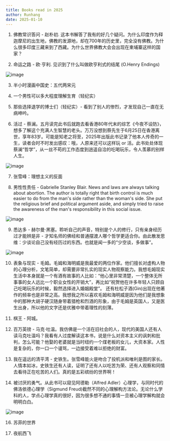 ```yaml
---
title: Books read in 2025
author: Runhang
date: 2025-01-10
---
```


1. 佛教常识答问 - 赵朴初. 这本书解答了我有的好几个疑问。为什么印度作为释迦摩尼的出生地，佛教的发源地，却在700年的历史里，完全没有佛教。为什么很多印度三藏来到了西藏。为什么世界佛教大会会出现在柬埔寨这样的国家？

2. 命运之路 - 欧·亨利. 见识到了什么叫做欧亨利式的结尾 (O.Henry Endings)

![image](https://github.com/user-attachments/assets/b729ee6f-e804-4f69-8212-e7fad66d302a)

3. 半小时漫画中国史：五代两宋元

4. 一个男性可以多大程度理解生育（轻纪实）

5. 那些选择退学的博士们（轻纪实）- 看到了别人的惨烈，才发现自己一直在无病呻吟。

6. 活过 - 蔡澜。五月读完此书后就跑去看香港80年代末的综艺《今夜不设防》，想多了解这个充满人生智慧的老头。万万没想到蔡先生于6月25日在香港离世，享年83岁。可能是知老之将至，2025年出版此书记录了他本人传奇的一生，读者会时不时发出感叹：哦，人原来还可以这样玩 or 活。此书处处体现蔡澜“哲学”，从一丝不苟的工作态度到逍遥自洽的吃喝玩乐，令人羡慕的别样人生。

![image](https://github.com/user-attachments/assets/58a18d90-61ce-40c1-b097-be8d6d426db0)

7. 张雪峰：理想主义的反面

8. 男性性责任 - Gabrielle Stanley Blair. News and laws are always talking about abortion. The author is totally right that birth control is much easier to do from the man's side rather than the woman's side. She put the religious brief and political argument aside,  and simply tried to raise the awareness of the man's responsibility in this social issue. 

![image](https://github.com/user-attachments/assets/7bd435aa-c246-44cb-aaa0-a896dadc1dc7)


9. 悉达多 - 赫尔曼·黑塞。聆听自己的声音，特别是个人的修行，只有亲身经历过才能辨是非 - 才知名师的佛经和普通摆渡人哪个哲学更适合你。由此散发思维：少谈论自己没有经历过的东西。也就是闻一多的“少空谈，多做事”。

![image](https://github.com/user-attachments/assets/aad6227f-f686-49a7-921f-5ff69548b1d3)


10. 表象与现实 - 毛姆。毛姆和海明威是我最爱的两位作家。他们擅长对虚构人物的心理分析，文笔简单，却需要非常扎实的现实人物观察能力。我想毛姆现实生活中本身就是一个有酒有故事的人比如：“他心里非常清楚，一个整体无所事事的女人远比一个职业女性的开销大”，再比如“祝贺他在许多年轻人只顾自己吃喝玩乐的时候，毅然选择进入婚姻殿堂”。
还有杜松子酒(Gin)出现在他著作的频率也是非常之高。我想我之所以喜欢毛姆和海明威是因为他们是我想象中的那种大胡子硬汉随身带着猎枪和烈酒的形象，由于毛姆是英国人，又是医生出身，所以他的文字还是优雅中带着理性的刻薄。

11. 棋王 - 阿城。

12. 百万英镑 - 马克·吐温。我仿佛是一个活在旧社会的人，现代的美国人还有人读马克吐温吗？我看有人过度解读这本书，说是什么对资本主义的讽刺和批判，怎么可能？他娶的老婆就是当时纽约一个煤老板的女儿，大资本家。人性是复杂的，你一口一个谩骂，一边接受着难以拒绝的财富。

13. 我在遥远的清平湾 - 史铁生。张雪峰能火是吻合了投机派和唯利是图的家长。人情本如冰，史铁生还有人读，证明了还有人以吃苦为荣、还有人观察和同情去看待正在吃苦的人们。真的是五彩缤纷的世界啊！

14. 被讨厌的勇气。从此书可以窥见阿德勒（Alfred Adler）心理学，与同时代的佛洛依德心理学（Sigmund Freud)截然不同的心理解构方法论。无论什么学科的人，学点心理学真的很好，因为很多想不通的事情一旦被心理学解构就会明明白白。

![image](https://github.com/user-attachments/assets/cb36169f-f5a6-46a8-9e57-4b46ad94a0f0)


16. 苏菲的世界

17. 夜航西飞
